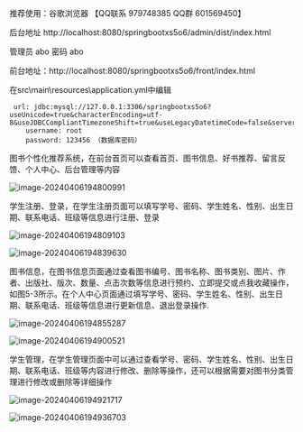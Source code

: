 推荐使用：谷歌浏览器 【QQ联系 979748385 QQ群 601569450】

后台地址
http://localhost:8080/springbootxs5o6/admin/dist/index.html

管理员  abo 密码 abo


前台地址：http://localhost:8080/springbootxs5o6/front/index.html



在src\main\resources\application.yml中编辑
											
	 url: jdbc:mysql://127.0.0.1:3306/springbootxs5o6?useUnicode=true&characterEncoding=utf-8&useJDBCCompliantTimezoneShift=true&useLegacyDatetimeCode=false&serverTimezone=UTC
	    username: root
	    password: 123456 （数据库密码）

图书个性化推荐系统，在前台首页可以查看首页、图书信息、好书推荐、留言反馈、个人中心、后台管理等内容

![image-20240406194800991](C:\Users\22612\AppData\Roaming\Typora\typora-user-images\image-20240406194800991.png)

学生注册、登录，在学生注册页面可以填写学号、密码、学生姓名、性别、出生日期、联系电话、班级等信息进行注册、登录

![image-20240406194809103](C:\Users\22612\AppData\Roaming\Typora\typora-user-images\image-20240406194809103.png)

![image-20240406194839630](C:\Users\22612\AppData\Roaming\Typora\typora-user-images\image-20240406194839630.png)

图书信息，在图书信息页面通过查看图书编号、图书名称、图书类别、图片、作者、出版社、版次、数量、点击次数等信息进行预约、立即提交或点我收藏操作，如图5-3所示。在个人中心页面通过填写学号、密码、学生姓名、性别、出生日期、联系电话、班级等信息进行更新信息、退出登录操作.

![image-20240406194855287](C:\Users\22612\AppData\Roaming\Typora\typora-user-images\image-20240406194855287.png)

![image-20240406194900521](C:\Users\22612\AppData\Roaming\Typora\typora-user-images\image-20240406194900521.png)



学生管理，在学生管理页面中可以通过查看学号、密码、学生姓名、性别、出生日期、联系电话、班级等内容进行修改、删除等操作，还可以根据需要对图书分类管理进行修改或删除等详细操作

![image-20240406194921717](C:\Users\22612\AppData\Roaming\Typora\typora-user-images\image-20240406194921717.png)



![image-20240406194936703](C:\Users\22612\AppData\Roaming\Typora\typora-user-images\image-20240406194936703.png)